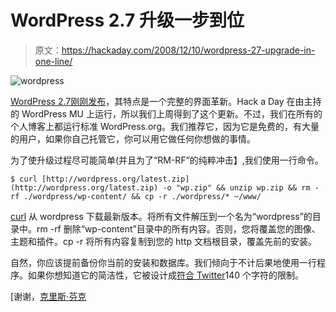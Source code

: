 # WordPress 2.7 升级一步到位

> 原文：<https://hackaday.com/2008/12/10/wordpress-27-upgrade-in-one-line/>

![wordpress](img/43cffb1df40f18f7467ad4f23e53601c.png "wordpress")

[WordPress 2.7](http://wordpress.org/ "WordPress › Blog Tool and Publishing Platform")[刚刚发布](http://wordpress.org/development/2008/12/coltrane/ "WordPress › Blog »   WordPress 2.7 “Coltrane”")，其特点是一个完整的界面革新。Hack a Day 在由主持的 WordPress MU 上运行，所以我们上周得到了这个更新。不过，我们在所有的个人博客上都运行标准 WordPress.org。我们推荐它，因为它是免费的，有大量的用户，如果你自己托管它，你可以用它做任何你想做的事情。

为了使升级过程尽可能简单(并且为了“RM-RF”的纯粹冲击】,我们使用一行命令。

`$ curl [http://wordpress.org/latest.zip](http://wordpress.org/latest.zip) -o "wp.zip" && unzip wp.zip && rm -rf ./wordpress/wp-content/ && cp -r ./wordpress/* ~/www/`

[curl](http://curl.haxx.se/ "cURL and libcurl") 从 wordpress 下载最新版本。将所有文件解压到一个名为“wordpress”的目录中。rm -rf 删除“wp-content”目录中的所有内容。否则，您将覆盖您的图像、主题和插件。cp -r 将所有内容复制到您的 http 文档根目录，覆盖先前的安装。

自然，你应该提前备份你当前的安装和数据库。我们倾向于不计后果地使用一行程序。如果你想知道它的简洁性，它被设计成[符合 Twitter](http://twitter.com/cfinke/status/779468837 "//wo ...")140 个字符的限制。

[谢谢，[克里斯·芬克](http://www.chrisfinke.com/ "Less Talk, More Do")